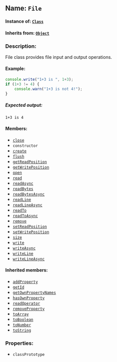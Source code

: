 ## Name: `File`

#### Instance of: [`Class`](Class.md)

#### Inherits from: [`Object`](Object.md)

### Description:

File class provides file input and output operations.

#### Example:

```js
console.write("1+3 is ", 1+3);
if (1+3 != 4) {
    console.warn("1+3 is not 4!");
}
```

##### Expected output:

```
1+3 is 4
```

#### Members:

- [`close`](File.classPrototype.close.md)
- `constructor`
- [`create`](File.classPrototype.create.md)
- [`flush`](File.classPrototype.flush.md)
- [`getReadPosition`](File.classPrototype.getReadPosition.md)
- [`getWritePosition`](File.classPrototype.getWritePosition.md)
- [`open`](File.classPrototype.open.md)
- [`read`](File.classPrototype.read.md)
- [`readAsync`](File.classPrototype.readAsync.md)
- [`readBytes`](File.classPrototype.readBytes.md)
- [`readBytesAsync`](File.classPrototype.readBytesAsync.md)
- [`readLine`](File.classPrototype.readLine.md)
- [`readLineAsync`](File.classPrototype.readLineAsync.md)
- [`readTo`](File.classPrototype.readTo.md)
- [`readToAsync`](File.classPrototype.readToAsync.md)
- [`remove`](File.classPrototype.remove.md)
- [`setReadPosition`](File.classPrototype.setReadPosition.md)
- [`setWritePosition`](File.classPrototype.setWritePosition.md)
- [`size`](File.classPrototype.size.md)
- [`write`](File.classPrototype.write.md)
- [`writeAsync`](File.classPrototype.writeAsync.md)
- [`writeLine`](File.classPrototype.writeLine.md)
- [`writeLineAsync`](File.classPrototype.writeLineAsync.md)


#### Inherited members:

- [`addProperty`](Object.classPrototype.addProperty.md)
- [`getId`](Object.classPrototype.getId.md)
- [`getOwnPropertyNames`](Object.classPrototype.getOwnPropertyNames.md)
- [`hasOwnProperty`](Object.classPrototype.hasOwnProperty.md)
- [`readOperator`](Object.classPrototype.readOperator.md)
- [`removeProperty`](Object.classPrototype.removeProperty.md)
- [`toArray`](Object.classPrototype.toArray.md)
- [`toBoolean`](Object.classPrototype.toBoolean.md)
- [`toNumber`](Object.classPrototype.toNumber.md)
- [`toString`](Object.classPrototype.toString.md)


### Properties:

- `classPrototype`


